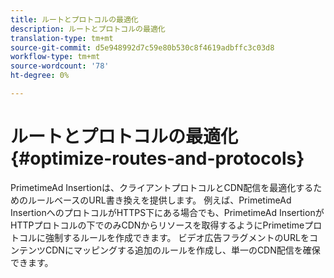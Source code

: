 ```yaml
---
title: ルートとプロトコルの最適化
description: ルートとプロトコルの最適化
translation-type: tm+mt
source-git-commit: d5e948992d7c59e80b530c8f4619adbffc3c03d8
workflow-type: tm+mt
source-wordcount: '78'
ht-degree: 0%

---
```



# ルートとプロトコルの最適化{#optimize-routes-and-protocols}

PrimetimeAd Insertionは、クライアントプロトコルとCDN配信を最適化するためのルールベースのURL書き換えを提供します。  例えば、PrimetimeAd InsertionへのプロトコルがHTTPS下にある場合でも、PrimetimeAd InsertionがHTTPプロトコルの下でのみCDNからリソースを取得するようにPrimetimeプロトコルに強制するルールを作成できます。  ビデオ広告フラグメントのURLをコンテンツCDNにマッピングする追加のルールを作成し、単一のCDN配信を確保できます。
